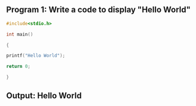 ## Program 1: Write a code to display "Hello World"

```C
#include<stdio.h>

int main()

{

printf("Hello World");

return 0;

}
```
## Output: Hello World
